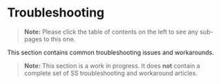 



# Troubleshooting

> **Note:** Please click the table of contents on the left to see any sub-pages to this one.

This section contains common troubleshooting issues and workarounds. 

> **Note:** This section is a work in progress. It does **not** contain a complete set of SS troubleshooting and workaround articles.
